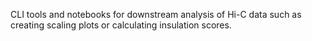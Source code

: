CLI tools and notebooks for downstream analysis of Hi-C data such as creating scaling plots or calculating insulation scores.
